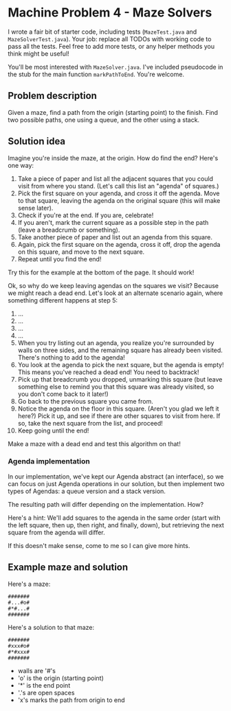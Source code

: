 # Machine Problem 4 - Maze Solvers

I wrote a fair bit of starter code, including tests (`MazeTest.java` and `MazeSolverTest.java`). Your job: replace all TODOs with working code to pass all the tests. Feel free to add more tests, or any helper methods you think might be useful!

You'll be most interested with `MazeSolver.java`. I've included pseudocode in the stub for the main function `markPathToEnd`. You're welcome.

## Problem description

Given a maze, find a path from the origin (starting point) to the finish. Find two possible paths, one using a queue, and the other using a stack.

## Solution idea

Imagine you're inside the maze, at the origin. How do find the end? Here's one way:

1. Take a piece of paper and list all the adjacent squares that you could visit from where you stand. (Let's call this list an "agenda" of squares.)
2. Pick the first square on your agenda, and cross it off the agenda. Move to that square, leaving the agenda on the original square (this will make sense later).
3. Check if you're at the end. If you are, celebrate!
4. If you aren't, mark the current square as a possible step in the path (leave a breadcrumb or something).
5. Take another piece of paper and list out an agenda from this square.
6. Again, pick the first square on the agenda, cross it off, drop the agenda on this square, and move to the next square.
7. Repeat until you find the end!

Try this for the example at the bottom of the page. It should work!

Ok, so why do we keep leaving agendas on the squares we visit? Because we might reach a dead end. Let's look at an alternate scenario again, where something different happens at step 5:

1. ...
2. ...
3. ...
4. ...
5. When you try listing out an agenda, you realize you're surrounded by walls on three sides, and the remaining square has already been visited. There's nothing to add to the agenda!
6. You look at the agenda to pick the next square, but the agenda is empty! This means you've reached a dead end! You need to backtrack!
7. Pick up that breadcrumb you dropped, unmarking this square (but leave something else to remind you that this square was already visited, so you don't come back to it later!)
8. Go back to the previous square you came from.
9. Notice the agenda on the floor in this square. (Aren't you glad we left it here?) Pick it up, and see if there are other squares to visit from here. If so, take the next square from the list, and proceed!
10. Keep going until the end!

Make a maze with a dead end and test this algorithm on that!

### Agenda implementation

In our implementation, we've kept our Agenda abstract (an interface), so we can focus on just Agenda operations in our solution, but then implement two types of Agendas: a queue version and a stack version.

The resulting path will differ depending on the implementation. How? 

Here's a hint: We'll add squares to the agenda in the same order (start with the left square, then up, then right, and finally, down), but retrieving the next square from the agenda will differ.

If this doesn't make sense, come to me so I can give more hints.

## Example maze and solution

Here's a maze:

```
#######
#...#o#
#*#...#
#######
```

Here's a solution to that maze:

```
#######
#xxx#o#
#*#xxx#
#######
```

- walls are '#'s
- 'o' is the origin (starting point)
- '*' is the end point
- '.'s are open spaces
- 'x's marks the path from origin to end


